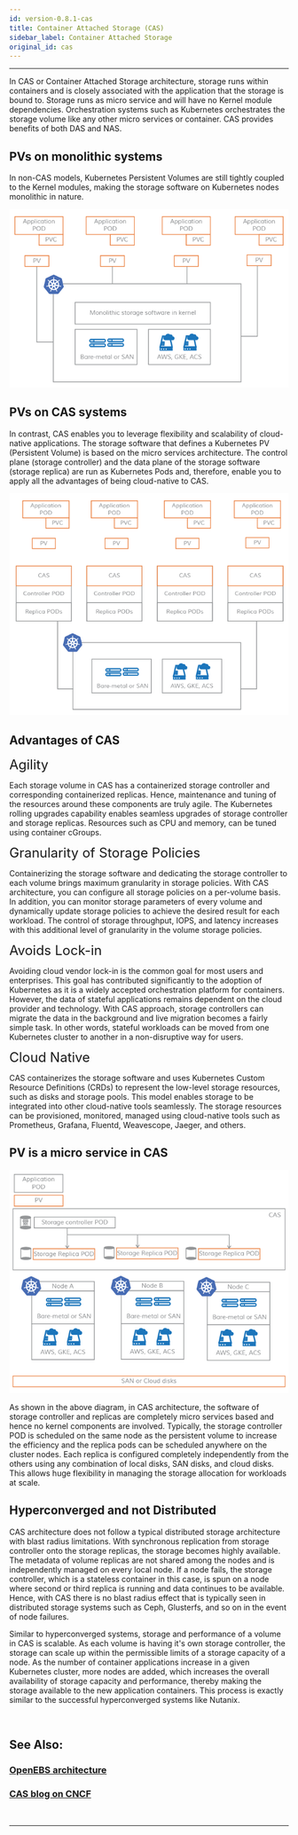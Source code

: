 ```yaml
---
id: version-0.8.1-cas
title: Container Attached Storage (CAS)
sidebar_label: Container Attached Storage
original_id: cas
---
```


------



In CAS or Container Attached Storage architecture, storage runs within containers and is closely associated with the application that the storage is bound to. Storage runs as micro service and will have no Kernel module dependencies. Orchestration systems such as Kubernetes orchestrates the storage volume like any other micro services or container. CAS provides benefits of both DAS and NAS. 



## PVs on monolithic systems

In non-CAS models, Kubernetes Persistent Volumes are still tightly coupled to the Kernel modules, making the storage software on Kubernetes nodes monolithic in nature.  

![NON-CAS](/docs/assets/non-cas.png)

## PVs on CAS systems

In contrast, CAS enables you to leverage flexibility and scalability of cloud-native applications. The storage software that defines a Kubernetes PV (Persistent Volume) is based on the micro services architecture. The control plane (storage controller) and the data plane of the storage software (storage replica) are run as Kubernetes Pods and, therefore, enable you to apply all the advantages of being cloud-native to CAS.

![CAS](/docs/assets/cas.png)

## Advantages of CAS

<font size="5">Agility</font>

Each storage volume in CAS has a containerized storage controller and corresponding containerized replicas. Hence, maintenance and tuning of the resources around these components are truly agile. The Kubernetes rolling upgrades capability enables seamless upgrades of storage controller and  storage replicas. Resources such as CPU and memory, can be tuned using container cGroups. 

<font size="5">Granularity of Storage Policies</font>

Containerizing the storage software and dedicating the storage controller to each volume brings maximum granularity in storage policies. With CAS architecture, you can configure all storage policies on a per-volume basis. In addition, you can monitor storage parameters of every volume and dynamically update storage policies to achieve the desired result for each workload. The control of storage throughput, IOPS, and latency increases with this additional level of granularity in the volume storage policies.

<font size="5">Avoids Lock-in </font>

Avoiding cloud vendor lock-in is the common goal for most users and enterprises. This goal has contributed significantly to the adoption of Kubernetes as it is a widely accepted orchestration platform for containers. However, the data of stateful applications remains dependent on the cloud provider and technology. With CAS approach, storage controllers can migrate the data in the background and live migration becomes a fairly simple task. In other words, stateful workloads can be moved from one Kubernetes cluster to another in a non-disruptive way for users.

<font size="5">Cloud Native</font>

CAS containerizes the storage software and uses Kubernetes Custom Resource Definitions (CRDs) to represent the low-level storage resources, such as disks and storage pools. This model enables storage to be integrated into other cloud-native tools seamlessly. The storage resources can be provisioned, monitored, managed using cloud-native tools such as Prometheus, Grafana, Fluentd, Weavescope, Jaeger, and others.

## PV is a micro service in CAS

![CAS](/docs/assets/cas-arch.png)

As shown in the above diagram, in CAS architecture, the software of storage controller and replicas are completely micro services based and hence no kernel components are involved. Typically, the storage controller POD is scheduled on the same node as the persistent volume to increase the efficiency and the replica pods can be scheduled anywhere on the cluster nodes. Each replica is configured completely independently from the others using any combination of local disks, SAN disks, and cloud disks. This allows huge flexibility in managing the storage allocation for workloads at scale. 

## Hyperconverged and not Distributed

CAS architecture does not follow a typical distributed storage architecture with blast radius limitations. With synchronous replication from storage controller onto the storage replicas, the storage becomes highly available. The metadata of volume replicas are not shared among the nodes and is independently managed on every local node. If a node fails, the storage controller, which is a stateless container in this case, is spun on a node where second or third replica is running and data continues to be available. Hence, with CAS there is no blast radius effect that is typically seen in distributed storage systems such as Ceph, Glusterfs, and so on in the event of node failures. 

Similar to hyperconverged systems, storage and performance of a volume in CAS is scalable. As each volume is having it's own storage controller, the storage can scale up within the permissible limits of a storage capacity of a node. As the number of container applications increase in a given Kubernetes cluster, more nodes are added, which increases the overall availability of storage capacity and performance, thereby making the storage available to the new application containers. This process is exactly similar to the successful hyperconverged systems like Nutanix. 

<br>


## See Also:

### [OpenEBS architecture](/docs/next/architecture.html)

### [CAS blog on CNCF](https://www.cncf.io/blog/2018/04/19/container-attached-storage-a-primer/)



<br>

<hr>

<br>





<!-- Hotjar Tracking Code for https://docs.openebs.io -->
<script>
   (function(h,o,t,j,a,r){
       h.hj=h.hj||function(){(h.hj.q=h.hj.q||[]).push(arguments)};
       h._hjSettings={hjid:785693,hjsv:6};
       a=o.getElementsByTagName('head')[0];
       r=o.createElement('script');r.async=1;
       r.src=t+h._hjSettings.hjid+j+h._hjSettings.hjsv;
       a.appendChild(r);
   })(window,document,'https://static.hotjar.com/c/hotjar-','.js?sv=');
</script>

<!-- Global site tag (gtag.js) - Google Analytics -->
<script async src="https://www.googletagmanager.com/gtag/js?id=UA-92076314-12"></script>
<script>
  window.dataLayer = window.dataLayer || [];
  function gtag(){dataLayer.push(arguments);}
  gtag('js', new Date());

  gtag('config', 'UA-92076314-12');
</script>
